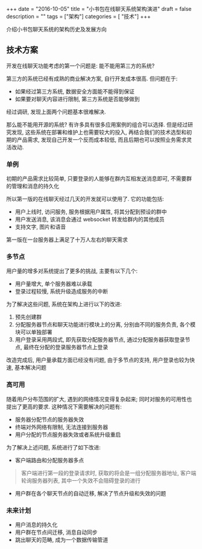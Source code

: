 +++
date = "2016-10-05"
title = "小书包在线聊天系统架构演进"
draft = false
description = ""
tags        = ["架构"]
categories = [ "技术"]
+++

介绍小书包聊天系统的架构历史及发展方向

<!--more-->

## 技术方案
开发在线聊天功能考虑的第一个问题是: 能不能用第三方的系统?

第三方的系统已经有成熟的商业解决方案, 自行开发成本很高. 但问题在于:

- 如果经过第三方系统, 数据安全方面能不能得到保证
- 如果要对聊天内容进行限制, 第三方系统是否能够做到

经过调研, 发现上面两个问题基本很难解决. 

那么能不能用开源的系统? 有许多具有很多应用案例的组合可以选择. 但是经过研究发现, 这些系统在部署和维护上也需要较大的投入, 再结合我们的技术选型和初期的产品需求, 发现自己开发一个反而成本较低, 而且后期也可以按照业务需求灵活改动. 

### 单例
初期的产品需求比较简单, 只要登录的人能够在群内互相发送消息即可, 不需要群的管理和消息的持久化

所以第一版的在线聊天经过几天的开发就可以使用了. 它的功能包括:

- 用户上线时, 访问服务, 服务根据用户属性, 将其分配到预设的群中
- 用户发送消息, 该消息会通过 websocket 转发给群内的其他成员
- 支持文字, 图片和语音

第一版在一台服务器上满足了十万人左右的聊天需求

### 多节点
用户量的增多对系统提出了更多的挑战, 主要有以下几个:

- 用户量增大, 单个服务器难以承载
- 登录过程较慢, 系统升级造成服务的中断

为了解决这些问题, 系统在架构上进行以下的改进:

1. 预先创建群
2. 分配服务器节点和聊天功能进行模块上的分离, 分别由不同的服务负责, 各个模块可以单独部署
3. 用户登录采用两段式, 即先获取分配服务器节点, 通过分配服务器获取登录节点, 最终在分配的登录服务器节点上登录

改造完成后, 用户量承载方面已经没有问题, 由于多节点的支持, 用户登录也较为快速, 基本解决问题

### 高可用
随着用户分布范围的扩大, 遇到的网络情况变得复杂起来; 同时对服务的可用性也提出了更高的要求. 这种情况下需要解决的问题有:

- 服务器分配节点的服务器失效
- 终端对外网络有限制, 无法连接到服务器
- 用户分配的节点服务器失效或者系统升级重启

为了解决上述问题, 系统进行了如下改进:

- 客户端路由和分配服务器多点
> 客户端进行第一段的登录请求时, 获取的将会是一组分配服务器地址, 客户端轮询服务器列表, 其中一个失效不会阻碍登录的进行

- 用户群在各个聊天节点的自动迁移, 解决了节点升级和失效的问题

### 未来计划

- 用户消息的持久化
- 用户群在节点间迁移, 消息自动同步
- 跳出聊天的范畴, 成为一个数据传输管道